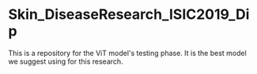 # Skin_DiseaseResearch_ISIC2019_Dip
This is a repository for the ViT model's testing phase. It is the best model we suggest using for this research.
